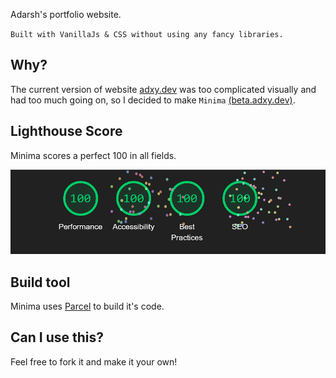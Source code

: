 Adarsh's portfolio website.

`Built with VanillaJs & CSS without using any fancy libraries.`

## Why?
The current version of website [adxy.dev](https://adxy.dev) was too complicated visually and had too much going on, so I decided to make `Minima` [(beta.adxy.dev)](https://beta.adxy.dev).

## Lighthouse Score
Minima scores a perfect 100 in all fields.


![Lighthouse Scores](https://raw.githubusercontent.com/adxy/images/main/adxy.dev/lighthouse-score.png)

## Build tool
Minima uses [Parcel](https://parceljs.org/) to build it's code. 
## Can I use this?
Feel free to fork it and make it your own!
